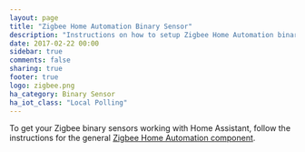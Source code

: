 ```yaml
---
layout: page
title: "Zigbee Home Automation Binary Sensor"
description: "Instructions on how to setup Zigbee Home Automation binary sensors within Home Assistant."
date: 2017-02-22 00:00
sidebar: true
comments: false
sharing: true
footer: true
logo: zigbee.png
ha_category: Binary Sensor
ha_iot_class: "Local Polling"
---
```


To get your Zigbee binary sensors working with Home Assistant, follow the instructions for the general [Zigbee Home Automation component](/components/zha/).
